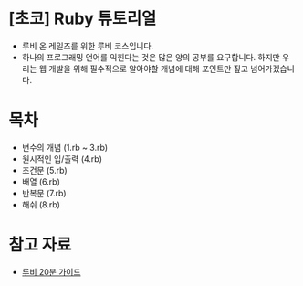 [초코] Ruby 튜토리얼
=====

- 루비 온 레일즈를 위한 루비 코스입니다.
- 하나의 프로그래밍 언어를 익힌다는 것은 많은 양의 공부를 요구합니다. 하지만 우리는 웹 개발을 위해 필수적으로 알아야할 개념에 대해 포인트만 짚고 넘어가겠습니다.

목차
=====

- 변수의 개념 (1.rb ~ 3.rb)
- 원시적인 입/출력 (4.rb)
- 조건문 (5.rb)
- 배열 (6.rb)
- 반복문 (7.rb)
- 해쉬 (8.rb)

참고 자료
=====

- [루비 20분 가이드](https://www.ruby-lang.org/ko/documentation/quickstart/)
